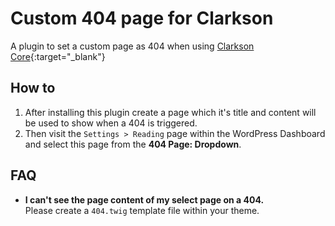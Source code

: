 # Custom 404 page for Clarkson
 
A plugin to set a custom page as 404 when using [Clarkson Core](http://wp-clarkson.com/core){:target="_blank"}

## How to

1. After installing this plugin create a page which it's title and content will be used to show when a 404 is triggered.
1. Then visit the `Settings > Reading` page within the WordPress Dashboard and select this page from the **404 Page: Dropdown**.

## FAQ

- **I can't see the page content of my select page on a 404.**  
Please create a `404.twig` template file within your theme.